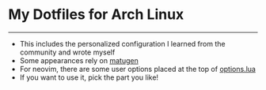 # My Dotfiles for Arch Linux
---
* This includes the personalized configuration I learned from the community and wrote myself
* Some appearances rely on [matugen](https://github.com/InioX/matugen)
* For neovim, there are some user options placed at the top of [options.lua](https://github.com/Thirdwinter/dotfiles/blob/main/nvim/lua/config/options.lua)
* If you want to use it, pick the part you like!
